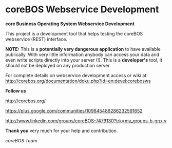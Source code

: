 coreBOS Webservice Development
=======

**core Business Operating System Webservice Development**

This project is a development tool that helps testing the coreBOS webservice (REST) interface.

**NOTE:** This is a **potentially very dangerous application** to have available publically. With very little information anybody can access your data and even write scripts directly into your server (!). This is a **developer's** tool, it should not be deployed on any production server.

For complete details on webservice development access or wiki at: http://corebos.org/documentation/doku.php?id=en:devel:corebosws

**Follow us**

http://corebos.org/

https://plus.google.com/communities/109845486286232591652

http://www.linkedin.com/groups/coreBOS-7479130?trk=my_groups-b-grp-v


**Thank you** very much for your help and contribution.

*coreBOS Team*
